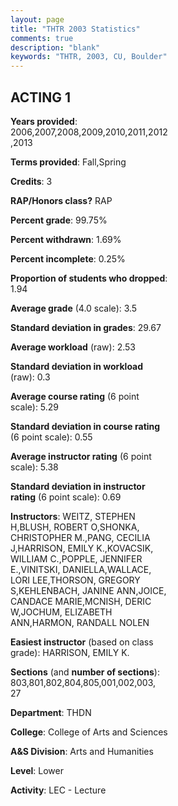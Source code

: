 ```yaml
---
layout: page
title: "THTR 2003 Statistics"
comments: true
description: "blank"
keywords: "THTR, 2003, CU, Boulder"
--- 
```

<head>
<script src="https://ajax.googleapis.com/ajax/libs/jquery/2.1.3/jquery.min.js"></script>
<script src="https://dl.dropboxusercontent.com/s/pc42nxpaw1ea4o9/highcharts.js?dl=0"></script>
<!-- <script src="../assets/js/highcharts.js"></script> -->
<style type="text/css">@font-face {
	font-family: "Bebas Neue";
	src: url(https://www.filehosting.org/file/details/544349/BebasNeue%20Regular.otf) format("opentype");
	}
	h1.Bebas { 
		font-family: "Bebas Neue", Verdana, Tahoma;
	}
</style>
</head>
<body>
	<div id="container" style="float: right; width: 45%; height: 88%; margin-left: 2.5%; margin-right: 2.5%;"></div>
	<script language="JavaScript">
		$(document).ready(function() {
		var chart = {type: 'column'};
		var title = {text: 'Grade Distribution'};
		var xAxis = {categories: ['A','B','C','D','F'],crosshair: true};
		var yAxis = {min: 0,title: {text: 'Percentage'}};
		var tooltip = {headerFormat: '<center><b><span style="font-size:20px">{point.key}</span></b></center>',
		               pointFormat: '<td style="padding:0"><b>{point.y:.1f}%</b></td>',
		               footerFormat: '</table>',shared: true,useHTML: true};
		var plotOptions = {column: {pointPadding: 0.0,borderWidth: 0}};  
		var credits = {enabled: false};var series= [{name: 'Percent',data: [68.35,21.76,6.37,2.2,1.32,]}];
		var json = {};
		json.chart = chart;
		json.title = title;
		json.tooltip = tooltip;
		json.xAxis = xAxis;
		json.yAxis = yAxis;  
		json.series = series;
		json.plotOptions = plotOptions;  
		json.credits = credits;
		$('#container').highcharts(json);
	});
	</script>
</body>
			   
## ACTING 1

**Years provided**: 2006,2007,2008,2009,2010,2011,2012,2013

**Terms provided**: Fall,Spring

**Credits**: 3

**RAP/Honors class?** RAP

**Percent grade**: 99.75%

**Percent withdrawn**: 1.69%

**Percent incomplete**: 0.25%

**Proportion of students who dropped**: 1.94

**Average grade** (4.0 scale): 3.5

**Standard deviation in grades**: 29.67

**Average workload** (raw): 2.53

**Standard deviation in workload** (raw): 0.3

**Average course rating** (6 point scale): 5.29

**Standard deviation in course rating** (6 point scale): 0.55

**Average instructor rating** (6 point scale): 5.38

**Standard deviation in instructor rating** (6 point scale): 0.69

**Instructors**: WEITZ, STEPHEN H,BLUSH, ROBERT O,SHONKA, CHRISTOPHER M.,PANG, CECILIA J,HARRISON, EMILY K.,KOVACSIK, WILLIAM C.,POPPLE, JENNIFER E.,VINITSKI, DANIELLA,WALLACE, LORI LEE,THORSON, GREGORY S,KEHLENBACH, JANINE ANN,JOICE, CANDACE MARIE,MCNISH, DERIC W,JOCHUM, ELIZABETH ANN,HARMON, RANDALL NOLEN

**Easiest instructor** (based on class grade): HARRISON, EMILY K.

**Sections** (and **number of sections**): 803,801,802,804,805,001,002,003, 27

**Department**: THDN

**College**: College of Arts and Sciences

**A&S Division**: Arts and Humanities

**Level**: Lower

**Activity**: LEC - Lecture
